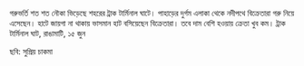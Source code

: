 গরুভর্তি শত শত নৌকা ভিড়েছে শহরের ট্রাক টার্মিনাল ঘাটে। পাহাড়ের দুর্গম এলাকা থেকে নদীপথে বিক্রেতারা গরু নিয়ে এসেছেন। হাটে জায়গা না থাকায় ভাসমান হাট বসিয়েছেন বিক্রেতারা। তবে দাম বেশি হওয়ায় ক্রেতা খুব কম। ট্রাক টার্মিনাল ঘাট, রাঙামাটি, ১৫ জুন

ছবি: সুপ্রিয় চাকমা
